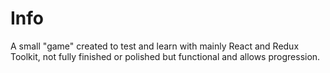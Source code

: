 # Info

A small "game" created to test and learn with mainly React and Redux Toolkit, not fully finished or polished but functional and allows progression.

